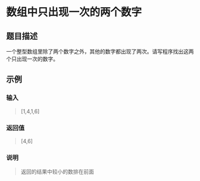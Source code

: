# 数组中只出现一次的两个数字
## 题目描述
一个整型数组里除了两个数字之外，其他的数字都出现了两次。请写程序找出这两个只出现一次的数字。
## 示例
### 输入
> [1,4,1,6]
### 返回值
> [4,6]
### 说明
> 返回的结果中较小的数排在前面
